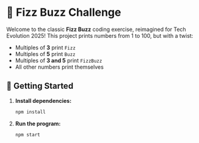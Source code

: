 # 🚀 Fizz Buzz Challenge

Welcome to the classic **Fizz Buzz** coding exercise, reimagined for Tech Evolution 2025!
This project prints numbers from 1 to 100, but with a twist:

- Multiples of **3** print `Fizz`
- Multiples of **5** print `Buzz`
- Multiples of **3 and 5** print `FizzBuzz`
- All other numbers print themselves

## 🏁 Getting Started

1. **Install dependencies:**
   ```bash
   npm install
   ```

2. **Run the program:**
   ```bash
   npm start
   ```
